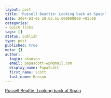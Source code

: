 ```yaml
---
layout: post
title: 'Russell Beattie: Looking back at Spain'
date: 2004-03-01 20:03:51.000000000 +01:00
categories:
- quick links
tags: []
status: publish
type: post
published: true
meta: {}
author:
  login: shanson
  email: papascott-wp@gmail.com
  display_name: PapaScott
  first_name: Scott
  last_name: Hanson
---
```

<p><a title="what you see today isn't what you'll see tomorrow" href="http://www.russellbeattie.com/notebook/1006477.html">Russell Beattie: Looking back at Spain</a></p>
